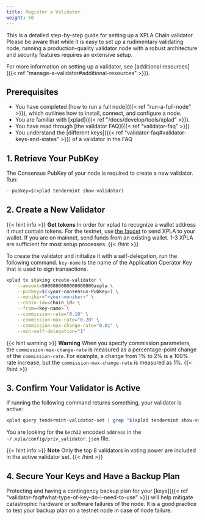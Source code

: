 ```yaml
---
title: Register a Validator
weight: 50
---
```


This is a detailed step-by-step guide for setting up a XPLA Chain validator. Please be aware that while it is easy to set up a rudimentary validating node, running a production-quality validator node with a robust architecture and security features requires an extensive setup.

For more information on setting up a validator, see [additional resources]({{< ref "manage-a-validator#additional-resources" >}}).

## Prerequisites

- You have completed [how to run a full node]({{< ref "run-a-full-node" >}}), which outlines how to install, connect, and configure a node.
- You are familiar with [xplad]({{< ref "/docs/develop/tools/xplad" >}}).
- You have read through [the validator FAQ]({{< ref "validator-faq" >}})
- You understand the [different keys]({{< ref "validator-faq#validator-keys-and-states" >}}) of a validator in the FAQ

## 1. Retrieve Your PubKey

The Consensus PubKey of your node is required to create a new validator. Run:

```bash
--pubkey=$(xplad tendermint show-validator)
```

## 2. Create a New Validator

   {{< hint info >}}
   **Get tokens**
   In order for xplad to recognize a wallet address it must contain tokens. For the testnet, use [the faucet](https://faucet.xpla.io/) to send XPLA to your wallet. If you are on mainnet, send funds from an existing wallet. 1-3 XPLA are sufficient for most setup processes.
   {{< /hint >}}

To create the validator and initialize it with a self-delegation, run the following command. `key-name` is the name of the Application Operator Key that is used to sign transactions.

```bash
xplad tx staking create-validator \
    --amount=5000000000000000000axpla \
    --pubkey=$(<your-consensus-PubKey>) \
    --moniker="<your-moniker>" \
    --chain-id=<chain_id> \
    --from=<key-name> \
    --commission-rate="0.10" \
    --commission-max-rate="0.20" \
    --commission-max-change-rate="0.01" \
    --min-self-delegation="1"
```

{{< hint warning >}}
**Warning**
When you specify commission parameters, the `commission-max-change-rate` is measured as a percentage-point change of the `commission-rate`. For example, a change from 1% to 2% is a 100% rate increase, but the `commission-max-change-rate` is measured as 1%.
{{< /hint >}}

## 3. Confirm Your Validator is Active

If running the following command returns something, your validator is active:

```bash
xplad query tendermint-validator-set | grep "$(xplad tendermint show-validator)"
```

You are looking for the `bech32` encoded `address` in the `~/.xpla/config/priv_validator.json` file.

{{< hint info >}}
**Note**
Only the top 8 validators in voting power are included in the active validator set.
{{< /hint >}}

## 4. Secure Your Keys and Have a Backup Plan

Protecting and having a contingency backup plan for your [keys]({{< ref "validator-faq#what-type-of-key-do-i-need-to-use" >}}) will help mitigate catastrophic hardware or software failures of the node.
It is a good practice to test your backup plan on a testnet node in case of node failure.
